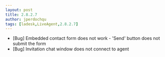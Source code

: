 ```yaml
---
layout: post
title: 2.8.2.7
author: jperdochqu
tags: [ladesk,LiveAgent,2.8.2.7]
---
```


- [Bug] Embedded contact form does not work - 'Send' button does not submit the form
- [Bug] Invitation chat window does not connect to agent
